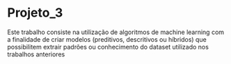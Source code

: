 # Projeto_3
Este trabalho consiste na utilização de algoritmos de machine learning com a finalidade de criar modelos (preditivos, descritivos ou híbridos) que possibilitem extrair padrões ou conhecimento do dataset utilizado nos trabalhos anteriores
